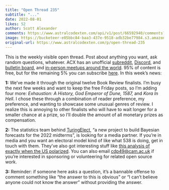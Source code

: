 ```yaml
---
title: "Open Thread 235"
subtitle: "..."
date: 2022-08-01
likes: 52
author: Scott Alexander
comments: https://www.astralcodexten.com/api/v1/post/66592940/comments?&all_comments=true
image: https://bucketeer-e05bbc84-baa3-437e-9518-adb32be77984.s3.amazonaws.com/public/images/9d902eb6-87b3-4fe5-a6e2-64fb9a22b35d_1022x926.png
original-url: https://www.astralcodexten.com/p/open-thread-235
---
```

This is the weekly visible open thread. Post about anything you want, ask random questions, whatever. ACX has an unofficial [subreddit](https://www.reddit.com/r/slatestarcodex/), [Discord](https://discord.gg/RTKtdut), and [bulletin board](https://www.datasecretslox.com/index.php), and [in-person meetups around the world](https://www.lesswrong.com/community?filters%5B0%5D=SSC). 95% of content is free, but for the remaining 5% you can subscribe [here](https://astralcodexten.substack.com/subscribe?). In this week’s news:

**1:** We’ve made it through the original twelve Book Review finalists. I’m busy the next few weeks and want to keep the free Friday posts, so I’m adding four more: _Exhaustion: A History,_ _God Emperor of Dune, 1587,_ and _Kora In Hell_. I chose these through a combination of reader preference, my preference, and wanting to showcase some unusual genres of review. I realize this is annoying to other finalists who will have to wait longer for a smaller chance at a prize, so I’ll double the amount of all monetary prizes as compensation.

**2:** The statistics team behind [TuringElect](https://withdata.io/election/), “a new project to build Bayesian forecasts for the 2022 midterms”, is looking for a media partner. If you’re in media and you want an electoral model kind of like what 538 is doing, get in touch with them. They’ve also got interesting stuff like [this analysis of exactly when the US polarized](https://withdata.io/election/preview/). You can also email cdp49@cam.ac.uk if you’re interested in sponsoring or volunteering for related open source work.

**3:** Reminder: if someone here asks a question, it’s a bannable offense to comment something like “the answer to this is obvious” or “I can’t believe anyone could not know the answer” without providing the answer.
